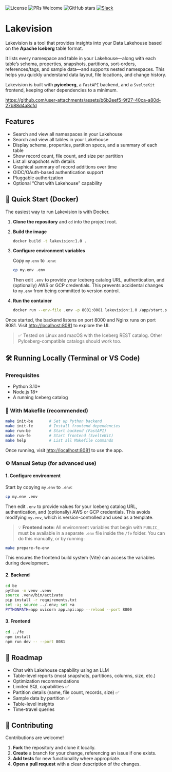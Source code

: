 ![License](https://img.shields.io/github/license/lakevision-project/lakevision)
![PRs Welcome](https://img.shields.io/badge/PRs-welcome-brightgreen.svg)
![GitHub stars](https://img.shields.io/github/stars/lakevision-project/lakevision?style=social)
[![Slack](https://img.shields.io/badge/Lakevision-Join%20Slack-blue?logo=slack&style=flat-square)](https://apache-iceberg.slack.com/join/shared_invite/zt-38eie4xmv-2v3kvRyFhNzv7BY~MBGtdQ#/shared-invite/email)



# Lakevision

Lakevision is a tool that provides insights into your Data Lakehouse based on the **Apache Iceberg** table format.

It lists every namespace and table in your Lakehouse—along with each table’s schema, properties, snapshots, partitions, sort-orders, references/tags, and sample data—and supports nested namespaces. This helps you quickly understand data layout, file locations, and change history.

Lakevision is built with **pyiceberg**, a `FastAPI` backend, and a `SvelteKit` frontend, keeping other dependencies to a minimum.







https://github.com/user-attachments/assets/b6b2eef5-9f27-40ca-a80d-27b88d4a8cfd



## Features

* Search and view all namespaces in your Lakehouse
* Search and view all tables in your Lakehouse
* Display schema, properties, partition specs, and a summary of each table
* Show record count, file count, and size per partition
* List all snapshots with details
* Graphical summary of record additions over time
* OIDC/OAuth-based authentication support
* Pluggable authorization
* Optional “Chat with Lakehouse” capability

## 🚀 Quick Start (Docker)

The easiest way to run Lakevision is with Docker.

1. **Clone the repository** and `cd` into the project root.

2. **Build the image**

   ```bash
   docker build -t lakevision:1.0 .
   ```

3. **Configure environment variables**

   Copy `my.env` to `.env`:

   ```bash
   cp my.env .env
   ```

   Then edit `.env` to provide your Iceberg catalog URL, authentication, and (optionally) AWS or GCP credentials. This prevents accidental changes to `my.env` from being committed to version control.

4. **Run the container**

   ```bash
   docker run --env-file .env -p 8081:8081 lakevision:1.0 /app/start.sh
   ```

Once started, the backend listens on port 8000 and Nginx runs on port 8081. Visit [http://localhost:8081](http://localhost:8081) to explore the UI.

> ✅ Tested on Linux and macOS with the Iceberg REST catalog. Other PyIceberg-compatible catalogs should work too.

## 🛠️ Running Locally (Terminal or VS Code)

### Prerequisites

* Python 3.10+
* Node.js 18+
* A running Iceberg catalog

### 🔀 With Makefile (recommended)

```bash
make init-be       # Set up Python backend
make init-fe       # Install frontend dependencies
make run-be        # Start backend (FastAPI)
make run-fe        # Start frontend (SvelteKit)
make help          # List all Makefile commands
```

Once running, visit [http://localhost:8081](http://localhost:8081) to use the app.

### ⚙️ Manual Setup (for advanced use)

#### 1. Configure environment

Start by copying `my.env` to `.env`:

```bash
cp my.env .env
```

Then edit `.env` to provide values for your Iceberg catalog URL, authentication, and (optionally) AWS or GCP credentials.
This avoids modifying `my.env`, which is version-controlled and used as a template.

> 💡 **Frontend note:**
> All environment variables that begin with `PUBLIC_` must be available in a separate `.env` file inside the `/fe` folder.
> You can do this manually, or by running:

```bash
make prepare-fe-env
```

This ensures the frontend build system (Vite) can access the variables during development.

#### 2. Backend

```bash
cd be
python -m venv .venv
source .venv/bin/activate
pip install -r requirements.txt
set -a; source ../.env; set +a
PYTHONPATH=app uvicorn app.api:app --reload --port 8000
```

#### 3. Frontend

```bash
cd ../fe
npm install
npm run dev -- --port 8081
```

## 🧭 Roadmap

* Chat with Lakehouse capability using an LLM
* Table-level reports (most snapshots, partitions, columns, size, etc.)
* Optimization recommendations
* Limited SQL capabilities ✅
* Partition details (name, file count, records, size) ✅
* Sample data by partition ✅
* Table-level insights
* Time-travel queries

## 🤝 Contributing

Contributions are welcome!

1. **Fork** the repository and clone it locally.
2. **Create** a branch for your change, referencing an issue if one exists.
3. **Add tests** for new functionality where appropriate.
4. **Open a pull request** with a clear description of the changes.

